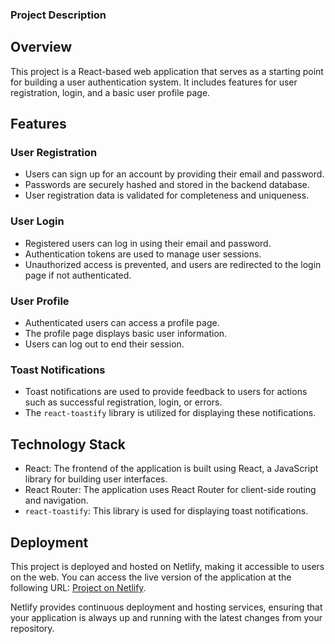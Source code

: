 ### Project Description

## Overview

This project is a React-based web application that serves as a starting point for building a user authentication system. It includes features for user registration, login, and a basic user profile page.

## Features

### User Registration

- Users can sign up for an account by providing their email and password.
- Passwords are securely hashed and stored in the backend database.
- User registration data is validated for completeness and uniqueness.

### User Login

- Registered users can log in using their email and password.
- Authentication tokens are used to manage user sessions.
- Unauthorized access is prevented, and users are redirected to the login page if not authenticated.

### User Profile

- Authenticated users can access a profile page.
- The profile page displays basic user information.
- Users can log out to end their session.

### Toast Notifications

- Toast notifications are used to provide feedback to users for actions such as successful registration, login, or errors.
- The `react-toastify` library is utilized for displaying these notifications.

## Technology Stack

- React: The frontend of the application is built using React, a JavaScript library for building user interfaces.
- React Router: The application uses React Router for client-side routing and navigation.
- `react-toastify`: This library is used for displaying toast notifications.

## Deployment

This project is deployed and hosted on Netlify, making it accessible to users on the web. You can access the live version of the application at the following URL: [Project on Netlify](https://your-netlify-url.com).

Netlify provides continuous deployment and hosting services, ensuring that your application is always up and running with the latest changes from your repository.

